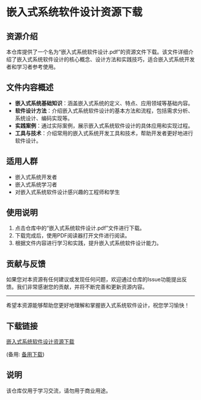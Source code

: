 # 嵌入式系统软件设计资源下载

## 资源介绍

本仓库提供了一个名为“嵌入式系统软件设计.pdf”的资源文件下载。该文件详细介绍了嵌入式系统软件设计的核心概念、设计方法和实践技巧，适合嵌入式系统开发者和学习者参考使用。

## 文件内容概述

- **嵌入式系统基础知识**：涵盖嵌入式系统的定义、特点、应用领域等基础内容。
- **软件设计方法**：介绍嵌入式系统软件设计的基本方法和流程，包括需求分析、系统设计、编码实现等。
- **实践案例**：通过实际案例，展示嵌入式系统软件设计的具体应用和实现过程。
- **工具与技术**：介绍常用的嵌入式系统开发工具和技术，帮助开发者更好地进行软件设计。

## 适用人群

- 嵌入式系统开发者
- 嵌入式系统学习者
- 对嵌入式系统软件设计感兴趣的工程师和学生

## 使用说明

1. 点击仓库中的“嵌入式系统软件设计.pdf”文件进行下载。
2. 下载完成后，使用PDF阅读器打开文件进行阅读。
3. 根据文件内容进行学习和实践，提升嵌入式系统软件设计能力。

## 贡献与反馈

如果您对本资源有任何建议或发现任何问题，欢迎通过仓库的Issue功能提出反馈。我们非常感谢您的贡献，并将不断完善和更新资源内容。

---

希望本资源能够帮助您更好地理解和掌握嵌入式系统软件设计，祝您学习愉快！

## 下载链接
[嵌入式系统软件设计资源下载](https://pan.quark.cn/s/8c5c085adf1f) 

(备用: [备用下载](https://pan.baidu.com/s/1zjm9TVZHuTm9lZ3r0yCoQQ?pwd=1234))

## 说明

该仓库仅用于学习交流，请勿用于商业用途。

